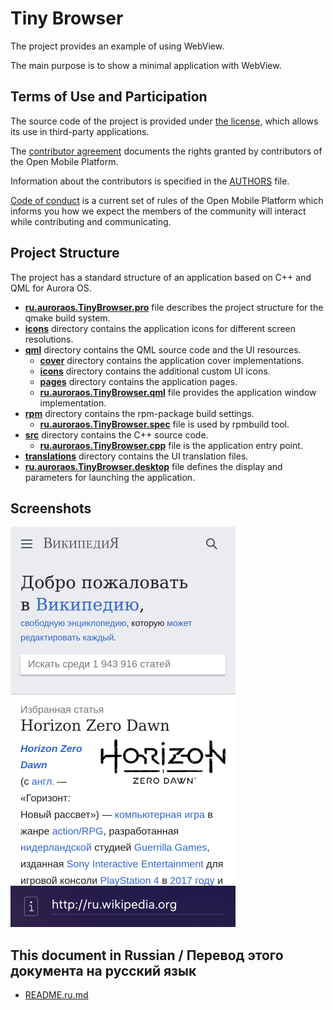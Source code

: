 # Tiny Browser

The project provides an example of using WebView.

The main purpose is to show a minimal application with WebView.

## Terms of Use and Participation

The source code of the project is provided under [the license](LICENSE.BSD-3-Clause.md),
which allows its use in third-party applications.

The [contributor agreement](CONTRIBUTING.md) documents the rights granted by contributors
of the Open Mobile Platform.

Information about the contributors is specified in the [AUTHORS](AUTHORS.md) file.

[Code of conduct](CODE_OF_CONDUCT.md) is a current set of rules of the Open Mobile
Platform which informs you how we expect the members of the community will interact
while contributing and communicating.

## Project Structure

The project has a standard structure
of an application based on C++ and QML for Aurora OS.

* **[ru.auroraos.TinyBrowser.pro](ru.auroraos.TinyBrowser.pro)** file
  describes the project structure for the qmake build system.
* **[icons](icons)** directory contains the application icons for different screen resolutions.
* **[qml](qml)** directory contains the QML source code and the UI resources.
  * **[cover](qml/cover)** directory contains the application cover implementations.
  * **[icons](qml/icons)** directory contains the additional custom UI icons.
  * **[pages](qml/pages)** directory contains the application pages.
  * **[ru.auroraos.TinyBrowser.qml](qml/ru.auroraos.TinyBrowser.qml)** file
    provides the application window implementation.
* **[rpm](rpm)** directory contains the rpm-package build settings.
  * **[ru.auroraos.TinyBrowser.spec](rpm/ru.auroraos.TinyBrowser.spec)** file is used by rpmbuild tool.
* **[src](src)** directory contains the C++ source code.
  * **[ru.auroraos.TinyBrowser.cpp](src/ru.auroraos.TinyBrowser.cpp)** file is the application entry point.
* **[translations](translations)** directory contains the UI translation files.
* **[ru.auroraos.TinyBrowser.desktop](ru.auroraos.TinyBrowser.desktop)** file
  defines the display and parameters for launching the application.
  
## Screenshots

![screenshots](screenshots/screenshots.png)


## This document in Russian / Перевод этого документа на русский язык

- [README.ru.md](README.ru.md)
